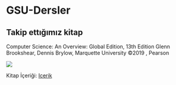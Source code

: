 # GSU-Dersler

## Takip ettığımız kitap

Computer Science: An Overview: Global Edition, 13th Edition
Glenn Brookshear, Dennis Brylow, Marquette University ©2019 , Pearson 

![](https://www.pearsonhighered.com/assets/bigcovers/1/2/9/2/1292263423.JPG)

Kitap İçeriği: [Icerik](https://www.pearson.com/uk/educators/higher-education-educators/program/Brookshear-Computer-Science-An-Overview-Global-Edition-13th-Edition/PGM2534163.html?tab=contents)


